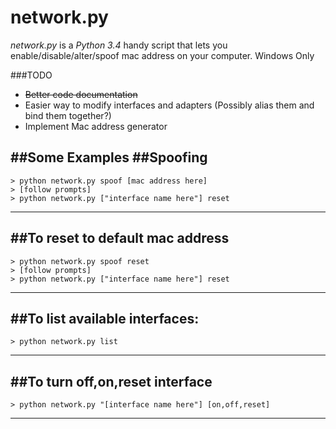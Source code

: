 network.py
==========

*network.py* is a *Python 3.4* handy script that lets you enable/disable/alter/spoof mac address on your computer.  Windows Only

###TODO

* ~~Better code documentation~~
* Easier way to modify interfaces and adapters (Possibly alias them and bind them together?)
* Implement Mac address generator

##Some Examples
##Spoofing
--------------------------------------------
```
> python network.py spoof [mac address here]
> [follow prompts]
> python network.py ["interface name here"] reset
```
--------------------------------------------
##To reset to default mac address
--------------------------------------------
```
> python network.py spoof reset
> [follow prompts]
> python network.py ["interface name here"] reset
```
--------------------------------------------
##To list available interfaces:
--------------------------------------------
```
> python network.py list
```
--------------------------------------------
##To turn off,on,reset interface
--------------------------------------------
```
> python network.py "[interface name here"] [on,off,reset]
```
--------------------------------------------

